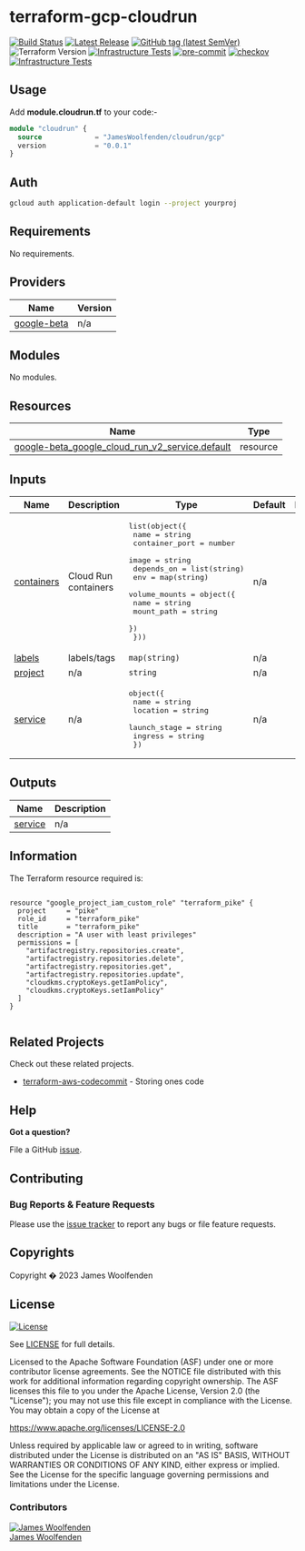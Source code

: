 # terraform-gcp-cloudrun

[![Build Status](https://github.com/JamesWoolfenden/terraform-gcp-cloudrun/workflows/Verify/badge.svg?branch=main)](https://github.com/JamesWoolfenden/terraform-gcp-cloudrun)
[![Latest Release](https://img.shields.io/github/release/JamesWoolfenden/terraform-gcp-cloudrun.svg)](https://github.com/JamesWoolfenden/terraform-gcp-cloudrun/releases/latest)
[![GitHub tag (latest SemVer)](https://img.shields.io/github/tag/JamesWoolfenden/terraform-gcp-cloudrun.svg?label=latest)](https://github.com/JamesWoolfenden/terraform-gcp-cloudrun/releases/latest)
![Terraform Version](https://img.shields.io/badge/tf-%3E%3D0.14.0-blue.svg)
[![Infrastructure Tests](https://www.bridgecrew.cloud/badges/github/JamesWoolfenden/terraform-gcp-cloudrun/cis_aws)](https://www.bridgecrew.cloud/link/badge?vcs=github&fullRepo=JamesWoolfenden%2Fterraform-gcp-cloudrun&benchmark=CIS+AWS+V1.2)
[![pre-commit](https://img.shields.io/badge/pre--commit-enabled-brightgreen?logo=pre-commit&logoColor=white)](https://github.com/pre-commit/pre-commit)
[![checkov](https://img.shields.io/badge/checkov-verified-brightgreen)](https://www.checkov.io/)
[![Infrastructure Tests](https://www.bridgecrew.cloud/badges/github/jameswoolfenden/terraform-gcp-cloudrun/general)](https://www.bridgecrew.cloud/link/badge?vcs=github&fullRepo=JamesWoolfenden%2Fterraform-gcp-cloudrun&benchmark=INFRASTRUCTURE+SECURITY)

## Usage

Add **module.cloudrun.tf** to your code:-

```terraform
module "cloudrun" {
  source             = "JamesWoolfenden/cloudrun/gcp"
  version            = "0.0.1"
}
```

## Auth

```bash
gcloud auth application-default login --project yourproj
```

<!-- BEGINNING OF PRE-COMMIT-TERRAFORM DOCS HOOK -->
## Requirements

No requirements.

## Providers

| Name | Version |
|------|---------|
| <a name="provider_google-beta"></a> [google-beta](#provider\_google-beta) | n/a |

## Modules

No modules.

## Resources

| Name | Type |
|------|------|
| [google-beta_google_cloud_run_v2_service.default](https://registry.terraform.io/providers/hashicorp/google-beta/latest/docs/resources/google_cloud_run_v2_service) | resource |

## Inputs

| Name | Description | Type | Default | Required |
|------|-------------|------|---------|:--------:|
| <a name="input_containers"></a> [containers](#input\_containers) | Cloud Run containers | <pre>list(object({<br>    name           = string<br>    container_port = number<br>    image          = string<br>    depends_on     = list(string)<br>    env            = map(string)<br>    volume_mounts = object({<br>      name       = string<br>      mount_path = string<br>    })<br>  }))</pre> | n/a | yes |
| <a name="input_labels"></a> [labels](#input\_labels) | labels/tags | `map(string)` | n/a | yes |
| <a name="input_project"></a> [project](#input\_project) | n/a | `string` | n/a | yes |
| <a name="input_service"></a> [service](#input\_service) | n/a | <pre>object({<br>    name         = string<br>    location     = string<br>    launch_stage = string<br>    ingress      = string<br>  })</pre> | n/a | yes |

## Outputs

| Name | Description |
|------|-------------|
| <a name="output_service"></a> [service](#output\_service) | n/a |
<!-- END OF PRE-COMMIT-TERRAFORM DOCS HOOK -->

## Information

<!-- BEGINNING OF PRE-COMMIT-PIKE DOCS HOOK -->
The Terraform resource required is:

```golang

resource "google_project_iam_custom_role" "terraform_pike" {
  project     = "pike"
  role_id     = "terraform_pike"
  title       = "terraform_pike"
  description = "A user with least privileges"
  permissions = [
    "artifactregistry.repositories.create",
    "artifactregistry.repositories.delete",
    "artifactregistry.repositories.get",
    "artifactregistry.repositories.update",
    "cloudkms.cryptoKeys.getIamPolicy",
    "cloudkms.cryptoKeys.setIamPolicy"
  ]
}


```
<!-- END OF PRE-COMMIT-PIKE DOCS HOOK -->

## Related Projects

Check out these related projects.

- [terraform-aws-codecommit](https://github.com/jameswoolfenden/terraform-aws-codebuild) - Storing ones code

## Help

**Got a question?**

File a GitHub [issue](https://github.com/jameswoolfenden/terraform-aws-bigquery/issues).

## Contributing

### Bug Reports & Feature Requests

Please use the [issue tracker](https://github.com/jameswoolfenden/terraform-aws-bigquery/issues) to report any bugs or file feature requests.

## Copyrights

Copyright � 2023 James Woolfenden

## License

[![License](https://img.shields.io/badge/License-Apache%202.0-blue.svg)](https://opensource.org/licenses/Apache-2.0)

See [LICENSE](LICENSE) for full details.

Licensed to the Apache Software Foundation (ASF) under one
or more contributor license agreements. See the NOTICE file
distributed with this work for additional information
regarding copyright ownership. The ASF licenses this file
to you under the Apache License, Version 2.0 (the
"License"); you may not use this file except in compliance
with the License. You may obtain a copy of the License at

<https://www.apache.org/licenses/LICENSE-2.0>

Unless required by applicable law or agreed to in writing,
software distributed under the License is distributed on an
"AS IS" BASIS, WITHOUT WARRANTIES OR CONDITIONS OF ANY
KIND, either express or implied. See the License for the
specific language governing permissions and limitations
under the License.

### Contributors

[![James Woolfenden][jameswoolfenden_avatar]][jameswoolfenden_homepage]<br/>[James Woolfenden][jameswoolfenden_homepage]

[jameswoolfenden_homepage]: https://github.com/jameswoolfenden
[jameswoolfenden_avatar]: https://github.com/jameswoolfenden.png?size=150
